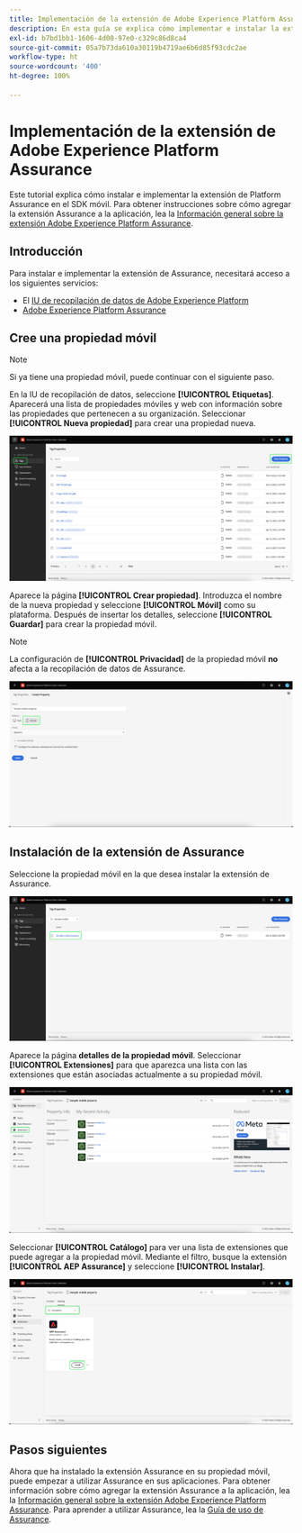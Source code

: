 ```yaml
---
title: Implementación de la extensión de Adobe Experience Platform Assurance
description: En esta guía se explica cómo implementar e instalar la extensión de Adobe Experience Platform Assurance.
exl-id: b7bd1bb1-1606-4d00-97e0-c329c86d8ca4
source-git-commit: 05a7b73da610a30119b4719ae6b6d85f93cdc2ae
workflow-type: ht
source-wordcount: '400'
ht-degree: 100%

---
```


# Implementación de la extensión de Adobe Experience Platform Assurance

Este tutorial explica cómo instalar e implementar la extensión de Platform Assurance en el SDK móvil. Para obtener instrucciones sobre cómo agregar la extensión Assurance a la aplicación, lea la [Información general sobre la extensión Adobe Experience Platform Assurance](https://developer.adobe.com/client-sdks/documentation/platform-assurance-sdk/#add-the-aep-assurance-extension-to-your-app).

## Introducción

Para instalar e implementar la extensión de Assurance, necesitará acceso a los siguientes servicios:

- El [IU de recopilación de datos de Adobe Experience Platform](https://experience.adobe.com/#/data-collection/)
- [Adobe Experience Platform Assurance](https://experience.adobe.com/assurance)

## Cree una propiedad móvil

>[!NOTE]
>
>Si ya tiene una propiedad móvil, puede continuar con el siguiente paso.

En la IU de recopilación de datos, seleccione **[!UICONTROL Etiquetas]**. Aparecerá una lista de propiedades móviles y web con información sobre las propiedades que pertenecen a su organización. Seleccionar **[!UICONTROL Nueva propiedad]** para crear una propiedad nueva.

![El botón Nueva propiedad aparece resaltado y muestra lo que selecciona para crear una nueva propiedad](./images/implement-assurance/create-new-property.png)

Aparece la página **[!UICONTROL Crear propiedad]**. Introduzca el nombre de la nueva propiedad y seleccione **[!UICONTROL Móvil]** como su plataforma. Después de insertar los detalles, seleccione **[!UICONTROL Guardar]** para crear la propiedad móvil.

>[!NOTE]
>
>La configuración de **[!UICONTROL Privacidad]** de la propiedad móvil **no** afecta a la recopilación de datos de Assurance.

![Se muestra la página Crear propiedad. Puede insertar información sobre su propiedad móvil aquí.](./images/implement-assurance/create-property.png)

## Instalación de la extensión de Assurance

Seleccione la propiedad móvil en la que desea instalar la extensión de Assurance.

![Se muestra la página Propiedades de la etiqueta con la propiedad móvil seleccionada resaltada.](./images/implement-assurance/select-mobile-property.png)

Aparece la página **detalles de la propiedad móvil**. Seleccionar **[!UICONTROL Extensiones]** para que aparezca una lista con las extensiones que están asociadas actualmente a su propiedad móvil.

![Se muestra la página de detalles de la propiedad móvil. Se muestra información sobre actividades recientes. La pestaña de extensiones está resaltada.](./images/implement-assurance/tag-properties.png)

Seleccionar **[!UICONTROL Catálogo]** para ver una lista de extensiones que puede agregar a la propiedad móvil. Mediante el filtro, busque la extensión **[!UICONTROL AEP Assurance]** y seleccione **[!UICONTROL Instalar]**.

![Se muestra el catálogo de extensiones. La extensión de Assurance se filtra y se muestra con el botón de instalación resaltado.](./images/implement-assurance/assurance-extension.png)

## Pasos siguientes

Ahora que ha instalado la extensión Assurance en su propiedad móvil, puede empezar a utilizar Assurance en sus aplicaciones. Para obtener información sobre cómo agregar la extensión Assurance a la aplicación, lea la [Información general sobre la extensión Adobe Experience Platform Assurance](https://developer.adobe.com/client-sdks/documentation/platform-assurance-sdk/#add-the-aep-assurance-extension-to-your-app). Para aprender a utilizar Assurance, lea la [Guía de uso de Assurance](./using-assurance.md).
